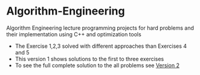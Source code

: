 # Algorithm-Engineering
Algorithm Engineering lecture programming projects for hard problems and their implementation using C++ and optimization tools

- The Exercise 1,2,3 solved with different approaches than Exercises 4 and 5
- This version 1 shows solutions to the first to three exercises 
- To see the full complete solution to the all problems see [Version 2](https://github.com/mertsaner/AlgorithmEngineering_v2.0 "Github Repo of Version 2")
